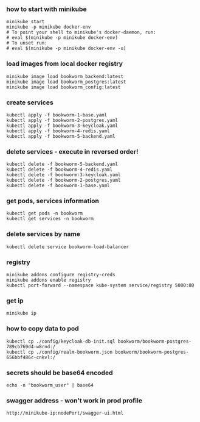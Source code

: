 ### how to start with minikube

    minikube start
    minikube -p minikube docker-env
    # To point your shell to minikube's docker-daemon, run:
    # eval $(minikube -p minikube docker-env)
    # To unset run:
    # eval $(minikube -p minikube docker-env -u)

### load images from local docker registry

    minikube image load bookworm_backend:latest
    minikube image load bookworm_postgres:latest
    minikube image load bookworm_config:latest

### create services

    kubectl apply -f bookworm-1-base.yaml
    kubectl apply -f bookworm-2-postgres.yaml
    kubectl apply -f bookworm-3-keycloak.yaml
    kubectl apply -f bookworm-4-redis.yaml
    kubectl apply -f bookworm-5-backend.yaml

### delete services - execute in reversed order!

    kubectl delete -f bookworm-5-backend.yaml
    kubectl delete -f bookworm-4-redis.yaml
    kubectl delete -f bookworm-3-keycloak.yaml
    kubectl delete -f bookworm-2-postgres.yaml
    kubectl delete -f bookworm-1-base.yaml

### get pods, services information

    kubectl get pods -n bookworm
    kubectl get services -n bookworm

### delete services by name

    kubectl delete service bookworm-load-balancer

### registry

    minikube addons configure registry-creds
    minikube addons enable registry
    kubectl port-forward --namespace kube-system service/registry 5000:80

### get ip

    minikube ip

### how to copy data to pod

    kubectl cp ./config/keycloak-db-init.sql bookworm/bookworm-postgres-789cb769d4-w8rnd:/
    kubectl cp ./config/realm-bookworm.json bookworm/bookworm-postgres-656bbf486c-cnkvl:/

### secrets should be base64 encoded

    echo -n "bookworm_user" | base64

### swagger address - won't work in prod profile

    http://minikube-ip:nodePort/swagger-ui.html
